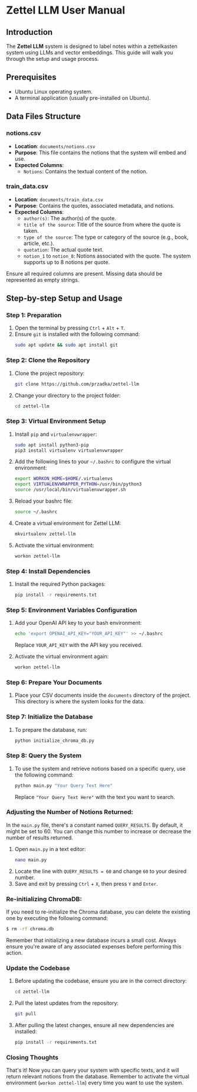 # Zettel LLM User Manual

## Introduction
The **Zettel LLM** system is designed to label notes within a zettelkasten system using LLMs and vector embeddings. This guide will walk you through the setup and usage process. 


## Prerequisites
- Ubuntu Linux operating system.
- A terminal application (usually pre-installed on Ubuntu).

## Data Files Structure

### notions.csv

- **Location**: `documents/notions.csv`
- **Purpose**: This file contains the notions that the system will embed and use.
- **Expected Columns**:
  - `Notions`: Contains the textual content of the notion.

### train_data.csv

- **Location**: `documents/train_data.csv`
- **Purpose**: Contains the quotes, associated metadata, and notions.
- **Expected Columns**:
  - `author(s)`: The author(s) of the quote.
  - `title of the source`: Title of the source from where the quote is taken.
  - `type of the source`: The type or category of the source (e.g., book, article, etc.).
  - `quotation`: The actual quote text.
  - `notion_1` to `notion_8`: Notions associated with the quote. The system supports up to 8 notions per quote.

Ensure all required columns are present. Missing data should be represented as empty strings.

## Step-by-step Setup and Usage

### Step 1: Preparation

1. Open the terminal by pressing `Ctrl` + `Alt` + `T`.
2. Ensure `git` is installed with the following command:
   ```bash
   sudo apt update && sudo apt install git
   ```

### Step 2: Clone the Repository

1. Clone the project repository:
   ```bash
   git clone https://github.com/przadka/zettel-llm
   ```
2. Change your directory to the project folder:
   ```bash
   cd zettel-llm
   ```

### Step 3: Virtual Environment Setup

1. Install `pip` and `virtualenvwrapper`:
   ```bash
   sudo apt install python3-pip
   pip3 install virtualenv virtualenvwrapper
   ```
2. Add the following lines to your `~/.bashrc` to configure the virtual environment:
   ```bash
   export WORKON_HOME=$HOME/.virtualenvs
   export VIRTUALENVWRAPPER_PYTHON=/usr/bin/python3
   source /usr/local/bin/virtualenvwrapper.sh
   ```
3. Reload your bashrc file:
   ```bash
   source ~/.bashrc
   ```
4. Create a virtual environment for Zettel LLM:
   ```bash
   mkvirtualenv zettel-llm
   ```
5. Activate the virtual environment:
   ```bash
   workon zettel-llm
   ```

### Step 4: Install Dependencies

1. Install the required Python packages:
   ```bash
   pip install -r requirements.txt
   ```

### Step 5: Environment Variables Configuration

1. Add your OpenAI API key to your bash environment:
   ```bash
   echo 'export OPENAI_API_KEY="YOUR_API_KEY"' >> ~/.bashrc
   ```
   Replace `YOUR_API_KEY` with the API key you received.
   
2. Activate the virtual environment again:
   ```bash
   workon zettel-llm
   ```

### Step 6: Prepare Your Documents

1. Place your CSV documents inside the `documents` directory of the project. This directory is where the system looks for the data.

### Step 7: Initialize the Database

1. To prepare the database, run:
   ```bash
   python initialize_chroma_db.py
   ```

### Step 8: Query the System

1. To use the system and retrieve notions based on a specific query, use the following command:
   ```bash
   python main.py "Your Query Text Here"
   ```
   Replace `"Your Query Text Here"` with the text you want to search.

### Adjusting the Number of Notions Returned:

In the `main.py` file, there's a constant named `QUERY_RESULTS`. By default, it might be set to 60. You can change this number to increase or decrease the number of results returned.

1. Open `main.py` in a text editor:
   ```bash
   nano main.py
   ```
2. Locate the line with `QUERY_RESULTS = 60` and change `60` to your desired number.
3. Save and exit by pressing `Ctrl` + `X`, then press `Y` and `Enter`.

### Re-initializing ChromaDB:

If you need to re-initialize the Chroma database, you can delete the existing one by executing the following command:

```bash
$ rm -rf chroma.db
```

Remember that initializing a new database incurs a small cost. Always ensure you're aware of any associated expenses before performing this action.

### Update the Codebase

1. Before updating the codebase, ensure you are in the correct directory:
   ```bash
   cd zettel-llm
   ```

2. Pull the latest updates from the repository:
   ```bash
   git pull
   ```

3. After pulling the latest changes, ensure all new dependencies are installed:
   ```bash
   pip install -r requirements.txt
   ```

### Closing Thoughts

That's it! Now you can query your system with specific texts, and it will return relevant notions from the database. Remember to activate the virtual environment (`workon zettel-llm`) every time you want to use the system.
